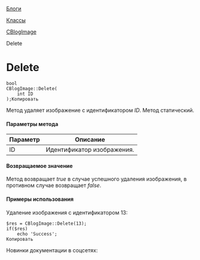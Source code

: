 [Блоги](/api_help/blogs/index.php)

[Классы](/api_help/blogs/classes/index.php)

[CBlogImage](/api_help/blogs/classes/cblogimage/index.php)

Delete

Delete
======

```
bool
CBlogImage::Delete(
	int ID
);Копировать
```

Метод удаляет изображение с идентификатором *ID*. Метод статический.

#### Параметры метода

| Параметр | Описание |
| --- | --- |
| ID | Идентификатор изображения. |

#### Возвращаемое значение

Метод возвращает *true* в случае успешного удаления изображения, в противном случае возвращает *false*.

#### Примеры использования

Удаление изображения с идентификатором 13:

```
$res = CBlogImage::Delete(13);
if($res)
	echo 'Success';
Копировать
```

Новинки документации в соцсетях: